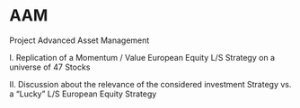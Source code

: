 # AAM
Project Advanced Asset Management

I. Replication of a Momentum / Value European Equity L/S Strategy on a universe of 47 Stocks

II. Discussion about the relevance of the considered investment Strategy vs. a “Lucky” L/S European Equity Strategy
